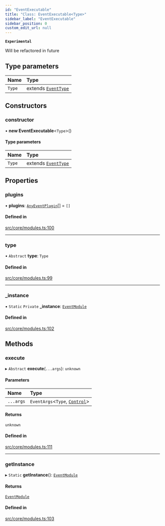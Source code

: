 ```yaml
---
id: "EventExecutable"
title: "Class: EventExecutable<Type>"
sidebar_label: "EventExecutable"
sidebar_position: 0
custom_edit_url: null
---
```


**`Experimental`**

Will be refactored in future

## Type parameters

| Name | Type |
| :------ | :------ |
| `Type` | extends [`EventType`](../enums/EventType.md) |

## Constructors

### constructor

• **new EventExecutable**<`Type`\>()

#### Type parameters

| Name | Type |
| :------ | :------ |
| `Type` | extends [`EventType`](../enums/EventType.md) |

## Properties

### plugins

• **plugins**: [`AnyEventPlugin`](../modules.md#anyeventplugin)[] = `[]`

#### Defined in

[src/core/modules.ts:100](https://github.com/sern-handler/handler/blob/5e3dcf8/src/core/modules.ts#L100)

___

### type

• `Abstract` **type**: `Type`

#### Defined in

[src/core/modules.ts:99](https://github.com/sern-handler/handler/blob/5e3dcf8/src/core/modules.ts#L99)

___

### \_instance

▪ `Static` `Private` **\_instance**: [`EventModule`](../modules.md#eventmodule)

#### Defined in

[src/core/modules.ts:102](https://github.com/sern-handler/handler/blob/5e3dcf8/src/core/modules.ts#L102)

## Methods

### execute

▸ `Abstract` **execute**(`...args`): `unknown`

#### Parameters

| Name | Type |
| :------ | :------ |
| `...args` | `EventArgs`<`Type`, [`Control`](../enums/PluginType.md#control)\> |

#### Returns

`unknown`

#### Defined in

[src/core/modules.ts:111](https://github.com/sern-handler/handler/blob/5e3dcf8/src/core/modules.ts#L111)

___

### getInstance

▸ `Static` **getInstance**(): [`EventModule`](../modules.md#eventmodule)

#### Returns

[`EventModule`](../modules.md#eventmodule)

#### Defined in

[src/core/modules.ts:103](https://github.com/sern-handler/handler/blob/5e3dcf8/src/core/modules.ts#L103)
